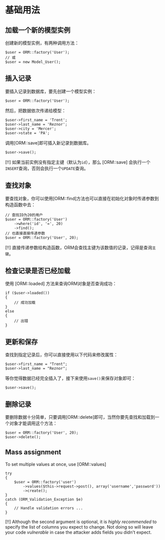 # 基础用法

## 加载一个新的模型实例

创建新的模型实例，有两种调用方法：

	$user = ORM::factory('User');
	// 或
	$user = new Model_User();

## 插入记录

要插入记录到数据库，要先创建一个模型实例：

	$user = ORM::factory('User');

然后，把数据依次传递给模型：

	$user->first_name = 'Trent';
	$user->last_name = 'Reznor';
	$user->city = 'Mercer';
	$user->state = 'PA';

调用[ORM::save]即可插入新记录到数据库。

	$user->save();

[!!] 如果当前实例没有指定主键（默认为`id`），那么 [ORM::save] 会执行一个`INSERT`查询，否则会执行一个`UPDATE`查询。

## 查找对象

要查找对象，你可以使用[ORM::find]方法也可以直接在初始化对象时传递参数到构造函数中去：

	// 查找ID为20的用户
	$user = ORM::factory('User')
		->where('id', '=', 20)
		->find();
	// 也直接直接传递参数
	$user = ORM::factory('User', 20);

[!!] 直接传递参数给构造函数，ORM会查找主键为该数值的记录，记得是查询`主键`。

## 检查记录是否已经加载

使用 [ORM::loaded] 方法来查询ORM对象是否查询成功：

	if ($user->loaded())
	{
		// 成功加载
	}
	else
	{
		// 出错
	}

## 更新和保存

查找到指定记录后，你可以直接使用以下代码来修改属性：

	$user->first_name = "Trent";
	$user->last_name = "Reznor";

等你觉得数据已经完全插入了，接下来使用`save()`来保存对象即可：

	$user->save();

## 删除记录

要删除数据十分简单，只要调用[ORM::delete]即可，当然你要先查找和加载到一个对象才能调用这个方法：

	$user = ORM::factory('User', 20);
	$user->delete();
	
## Mass assignment

To set multiple values at once, use [ORM::values]
	
	try
	{
		$user = ORM::factory('user')
			->values($this->request->post(), array('username','password'))
			->create();
	}
	catch (ORM_Validation_Exception $e)
	{
		// Handle validation errors ...
	}
	
[!!] Although the second argument is optional, it is *highly recommended* to specify the list of columns you expect to change. Not doing so will leave your code _vulnerable_ in case the attacker adds fields you didn't expect.
